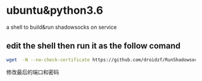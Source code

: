 # ubuntu&python3.6
a shell to build&amp;run shadowsocks on service
## edit the shell then run it as the follow comand
```bash
wget  -N --no-check-certificate https://github.com/droidzf/RunShadowsocks/releases/download/v1.0/runss && chmod +x runss && bash runss 8888 pass123456
```
修改最后的端口和密码
